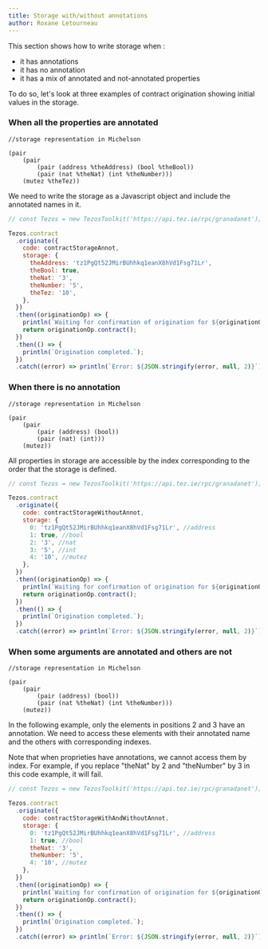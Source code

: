 ```yaml
---
title: Storage with/without annotations
author: Roxane Letourneau
---
```


This section shows how to write storage when :

- it has annotations
- it has no annotation
- it has a mix of annotated and not-annotated properties

To do so, let's look at three examples of contract origination showing initial values in the storage.

### When all the properties are annotated

```
//storage representation in Michelson

(pair
    (pair
        (pair (address %theAddress) (bool %theBool))
        (pair (nat %theNat) (int %theNumber)))
    (mutez %theTez))
```

We need to write the storage as a Javascript object and include the annotated names in it.

```js live noInline
// const Tezos = new TezosToolkit('https://api.tez.ie/rpc/granadanet');

Tezos.contract
  .originate({
    code: contractStorageAnnot,
    storage: {
      theAddress: 'tz1PgQt52JMirBUhhkq1eanX8hVd1Fsg71Lr',
      theBool: true,
      theNat: '3',
      theNumber: '5',
      theTez: '10',
    },
  })
  .then((originationOp) => {
    println(`Waiting for confirmation of origination for ${originationOp.contractAddress}...`);
    return originationOp.contract();
  })
  .then(() => {
    println(`Origination completed.`);
  })
  .catch((error) => println(`Error: ${JSON.stringify(error, null, 2)}`));
```

### When there is no annotation

```
//storage representation in Michelson

(pair
    (pair
        (pair (address) (bool))
        (pair (nat) (int)))
    (mutez))
```

All properties in storage are accessible by the index corresponding to the order that the storage is defined.

```js live noInline
// const Tezos = new TezosToolkit('https://api.tez.ie/rpc/granadanet');

Tezos.contract
  .originate({
    code: contractStorageWithoutAnnot,
    storage: {
      0: 'tz1PgQt52JMirBUhhkq1eanX8hVd1Fsg71Lr', //address
      1: true, //bool
      2: '3', //nat
      3: '5', //int
      4: '10', //mutez
    },
  })
  .then((originationOp) => {
    println(`Waiting for confirmation of origination for ${originationOp.contractAddress}...`);
    return originationOp.contract();
  })
  .then(() => {
    println(`Origination completed.`);
  })
  .catch((error) => println(`Error: ${JSON.stringify(error, null, 2)}`));
```

### When some arguments are annotated and others are not

```
//storage representation in Michelson

(pair
    (pair
        (pair (address) (bool))
        (pair (nat %theNat) (int %theNumber)))
    (mutez))
```

In the following example, only the elements in positions 2 and 3 have an annotation. We need to access these elements with their annotated name and the others with corresponding indexes.

Note that when proprieties have annotations, we cannot access them by index. For example, if you replace "theNat" by 2 and "theNumber" by 3 in this code example, it will fail.

```js live noInline
// const Tezos = new TezosToolkit('https://api.tez.ie/rpc/granadanet');

Tezos.contract
  .originate({
    code: contractStorageWithAndWithoutAnnot,
    storage: {
      0: 'tz1PgQt52JMirBUhhkq1eanX8hVd1Fsg71Lr', //address
      1: true, //bool
      theNat: '3',
      theNumber: '5',
      4: '10', //mutez
    },
  })
  .then((originationOp) => {
    println(`Waiting for confirmation of origination for ${originationOp.contractAddress}...`);
    return originationOp.contract();
  })
  .then(() => {
    println(`Origination completed.`);
  })
  .catch((error) => println(`Error: ${JSON.stringify(error, null, 2)}`));
```
